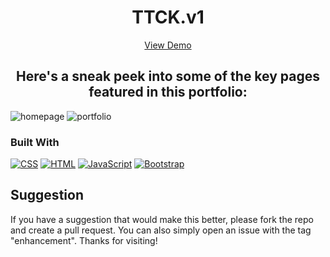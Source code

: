 <div align="center">
  <h1 align="center">TTCK.v1</h1>
    <a href="https://ttckevin.github.io">View Demo</a>
<br>
</div>


<h2 align="center">
  Here's a sneak peek into some of the key pages featured in this portfolio:
</h2>
  
![homepage](https://github.com/ttckevin/ttckevin.github.io/assets/106910651/ee5d5aa3-ba4a-484a-9b36-3e10379e383d)
![portfolio](https://github.com/ttckevin/ttckevin.github.io/assets/106910651/4f9611ff-5519-4169-848a-daf58df11ead)



### Built With

[![CSS](https://img.shields.io/badge/CSS-3-blue?style=flat&logo=css3&logoColor=white)](https://developer.mozilla.org/en-US/docs/Web/CSS)
[![HTML](https://img.shields.io/badge/HTML-5-orange?style=flat&logo=html5&logoColor=white)](https://developer.mozilla.org/en-US/docs/Web/HTML)
[![JavaScript](https://img.shields.io/badge/JavaScript-ES6-yellow?style=flat&logo=javascript&logoColor=white)](https://developer.mozilla.org/en-US/docs/Web/JavaScript)
[![Bootstrap](https://img.shields.io/badge/Bootstrap-4-purple?style=flat&logo=bootstrap&logoColor=white)](https://getbootstrap.com/)


<!-- CONTRIBUTING -->
## Suggestion

If you have a suggestion that would make this better, please fork the repo and create a pull request. You can also simply open an issue with the tag "enhancement".
Thanks for visiting!
